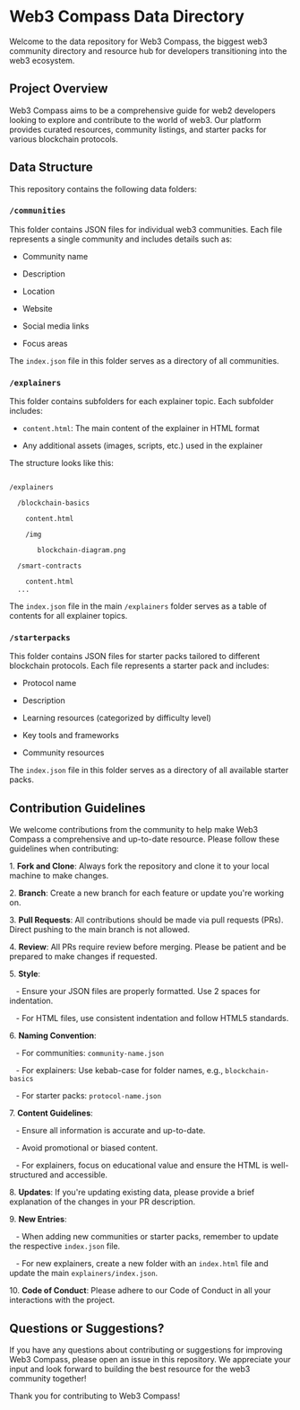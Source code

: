 # Web3 Compass Data Directory

Welcome to the data repository for Web3 Compass, the biggest web3 community directory and resource hub for developers transitioning into the web3 ecosystem.

## Project Overview

Web3 Compass aims to be a comprehensive guide for web2 developers looking to explore and contribute to the world of web3. Our platform provides curated resources, community listings, and starter packs for various blockchain protocols.

## Data Structure

This repository contains the following data folders:

### `/communities`

This folder contains JSON files for individual web3 communities. Each file represents a single community and includes details such as:

- Community name

- Description

- Location

- Website

- Social media links

- Focus areas

The `index.json` file in this folder serves as a directory of all communities.

### `/explainers`

This folder contains subfolders for each explainer topic. Each subfolder includes:

- `content.html`: The main content of the explainer in HTML format

- Any additional assets (images, scripts, etc.) used in the explainer

The structure looks like this:

```

/explainers

  /blockchain-basics

    content.html
    
    /img

       blockchain-diagram.png

  /smart-contracts

    content.html
  ...

```

The `index.json` file in the main `/explainers` folder serves as a table of contents for all explainer topics.

### `/starterpacks`

This folder contains JSON files for starter packs tailored to different blockchain protocols. Each file represents a starter pack and includes:

- Protocol name

- Description

- Learning resources (categorized by difficulty level)

- Key tools and frameworks

- Community resources

The `index.json` file in this folder serves as a directory of all available starter packs.

## Contribution Guidelines

We welcome contributions from the community to help make Web3 Compass a comprehensive and up-to-date resource. Please follow these guidelines when contributing:

1\. **Fork and Clone**: Always fork the repository and clone it to your local machine to make changes.

2\. **Branch**: Create a new branch for each feature or update you're working on.

3\. **Pull Requests**: All contributions should be made via pull requests (PRs). Direct pushing to the main branch is not allowed.

4\. **Review**: All PRs require review before merging. Please be patient and be prepared to make changes if requested.

5\. **Style**: 

   - Ensure your JSON files are properly formatted. Use 2 spaces for indentation.

   - For HTML files, use consistent indentation and follow HTML5 standards.

6\. **Naming Convention**: 

   - For communities: `community-name.json`

   - For explainers: Use kebab-case for folder names, e.g., `blockchain-basics`

   - For starter packs: `protocol-name.json`

7\. **Content Guidelines**:

   - Ensure all information is accurate and up-to-date.

   - Avoid promotional or biased content.

   - For explainers, focus on educational value and ensure the HTML is well-structured and accessible.

8\. **Updates**: If you're updating existing data, please provide a brief explanation of the changes in your PR description.

9\. **New Entries**: 

   - When adding new communities or starter packs, remember to update the respective `index.json` file.

   - For new explainers, create a new folder with an `index.html` file and update the main `explainers/index.json`.

10\. **Code of Conduct**: Please adhere to our Code of Conduct in all your interactions with the project.

## Questions or Suggestions?

If you have any questions about contributing or suggestions for improving Web3 Compass, please open an issue in this repository. We appreciate your input and look forward to building the best resource for the web3 community together!

Thank you for contributing to Web3 Compass!
